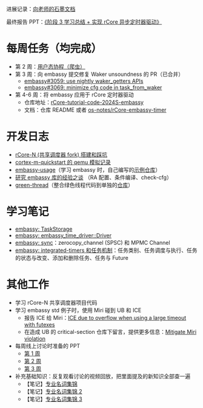 
进展记录：[向老师的石墨文档](https://shimo.im/docs/KlkKvegZoeudw7qd)

最终报告 PPT：[《阶段 3 学习总结 + 实现 rCore 异步定时器驱动》](https://docs.qq.com/slide/DTG1vc2FKR2xsYmpL)

# 每周任务（均完成）

* 第 2 周：[用户态协程（爬虫）](https://play.rust-lang.org/?version=stable&mode=debug&edition=2021&gist=404a64695ff36c37b18e4e3d92f849d1)
* 第 3 周：向 embassy 提交修复 Waker unsoundness 的 PR（已合并）
  * [embassy#3059: use nightly waker_getters APIs](https://github.com/embassy-rs/embassy/pull/3059)
  * [embassy#3069: minimize cfg code in task_from_waker](https://github.com/embassy-rs/embassy/pull/3069)
* 第 4-6 周：将 embassy 应用于 rCore 定时器驱动
  * 仓库地址：[rCore-tutorial-code-2024S-embassy](https://gitee.com/ZIP97/rCore-tutorial-code-2024S-embassy)
  * 文档：仓库 README 或者 [os-notes/rCore-embassy-timer](https://zjp-cn.github.io/os-notes/rCore-embassy-timer.html)

# 开发日志

* [rCore-N (共享调度器 fork) 搭建和踩坑](https://zjp-cn.github.io/os-notes/async-os-dev-log_rCore-N.html)
* [cortex-m-quickstart 的 qemu 模拟记录](https://zjp-cn.github.io/os-notes/cortex-m-quickstart.html)
* [embassy-usage](https://zjp-cn.github.io/os-notes/embassy-usage.html)（学习 embassy 时，自己编写的[示例仓库](https://gitee.com/ZIP97/embassy-usage)）
* [研究 embassy 库的经验之谈](https://zjp-cn.github.io/os-notes/embassy.html) （RA 配置、条件编译、check-cfg）
* [green-thread](https://zjp-cn.github.io/os-notes/green-thread.html)（整合绿色线程代码到单独的[仓库](https://gitee.com/ZIP97/green-thread)）

# 学习笔记

* [embassy: TaskStorage](https://zjp-cn.github.io/os-notes/embassy-task.html)
* [embassy: embassy_time_driver::Driver](https://zjp-cn.github.io/os-notes/embassy-timer.html)
* [embassy: sync](https://zjp-cn.github.io/os-notes/embassy-sync.html)：zerocopy_channel (SPSC) 和 MPMC Channel
* [embassy: integrated-timers 和任务机制](https://zjp-cn.github.io/os-notes/embassy-integrated-timers.html)：任务类别、任务调度与执行、任务的状态与改变、添加和删除任务、任务与 Future

# 其他工作

* 学习 rCore-N 共享调度器项目代码
* 学习 embassy std 例子时，使用 Miri 碰到 UB 和 ICE
  * 报告 ICE 给 Miri：[ICE due to overflow when using a large timeout with futexes](https://github.com/rust-lang/miri/issues/3647)
  * 在造成 UB 的 critical-section 仓库下留言，提供更多信息：[Mitigate Miri violation](https://github.com/rust-embedded/critical-section/pull/46)
* 每周线上讨论时准备的 PPT
  * [第 1 周](https://docs.qq.com/slide/DTE5Ta2FXZ1NjSldN)
  * [第 2 周](https://docs.qq.com/slide/DTFNkQ0hwaHp2TkxW)
  * [第 3 周](https://docs.qq.com/slide/DTHpYQ05HdGZwWUZv)
* 补充基础知识：反复观看讨论的视频回放，把里面提及的新知识全部查一遍
  * 【笔记】[专业名词集锦](https://zjp-cn.github.io/os-notes/terminology.html)
  * 【笔记】[专业名词集锦 2](https://zjp-cn.github.io/os-notes/terminology2.html)
  * 【笔记】[专业名词集锦 3](https://zjp-cn.github.io/os-notes/terminology3.html)
